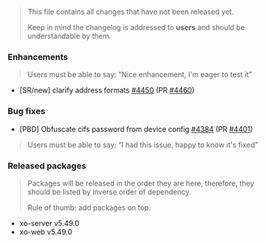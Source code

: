 > This file contains all changes that have not been released yet.
>
> Keep in mind the changelog is addressed to **users** and should be
> understandable by them.

### Enhancements

> Users must be able to say: “Nice enhancement, I'm eager to test it”

- [SR/new] clarify address formats [#4450](https://github.com/vatesfr/xen-orchestra/issues/4450) (PR [#4460](https://github.com/vatesfr/xen-orchestra/pull/4460))

### Bug fixes

- [PBD] Obfuscate cifs password from device config [#4384](https://github.com/vatesfr/xen-orchestra/issues/4384) (PR [#4401](https://github.com/vatesfr/xen-orchestra/pull/4401))

> Users must be able to say: “I had this issue, happy to know it's fixed”

### Released packages

> Packages will be released in the order they are here, therefore, they should
> be listed by inverse order of dependency.
>
> Rule of thumb: add packages on top.

- xo-server v5.49.0
- xo-web v5.49.0
